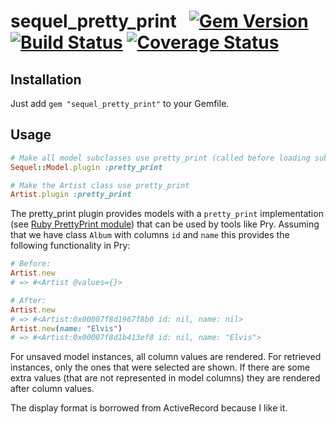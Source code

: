 # sequel_pretty_print   [![Gem Version](https://badge.fury.io/rb/sequel_pretty_print.svg)](https://badge.fury.io/rb/sequel_pretty_print) [![Build Status](https://travis-ci.org/umbrellio/sequel_pretty_print.svg?branch=master)](https://travis-ci.org/umbrellio/sequel_pretty_print) [![Coverage Status](https://coveralls.io/repos/github/umbrellio/sequel_pretty_print/badge.svg?branch=master)](https://coveralls.io/github/umbrellio/sequel_pretty_print?branch=master)

## Installation
Just add `gem "sequel_pretty_print"` to your Gemfile.

## Usage

```ruby
# Make all model subclasses use pretty_print (called before loading subclasses)
Sequel::Model.plugin :pretty_print

# Make the Artist class use pretty_print
Artist.plugin :pretty_print
```

The pretty_print plugin provides models with a `pretty_print` implementation (see [Ruby PrettyPrint module](http://ruby-doc.org/stdlib/libdoc/prettyprint/rdoc/PrettyPrint.html)) that can be used by tools like Pry. Assuming that we have class `Album` with columns `id` and `name` this provides the following functionality in Pry:

```ruby
# Before:
Artist.new
# => #<Artist @values={}>

# After:
Artist.new
# => #<Artist:0x00007f8d1967f8b0 id: nil, name: nil>
Artist.new(name: "Elvis")
# => #<Artist:0x00007f8d1b413ef8 id: nil, name: "Elvis">
```

For unsaved model instances, all column values are rendered. For retrieved instances, only the ones that were selected are shown. If there are some extra values (that are not represented in model columns) they are rendered after column values.

The display format is borrowed from ActiveRecord because I like it.

